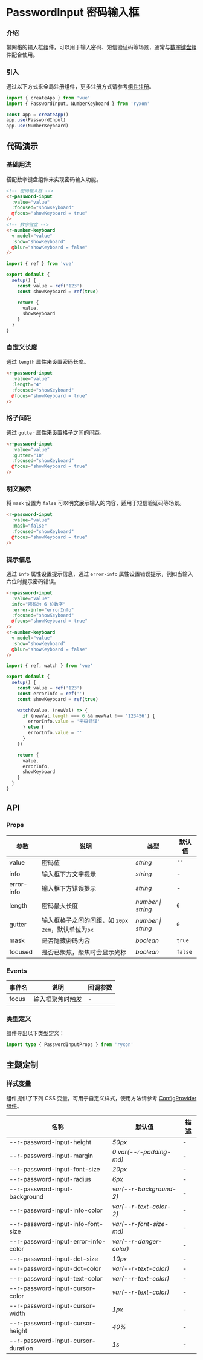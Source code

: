 # PasswordInput 密码输入框

### 介绍

带网格的输入框组件，可以用于输入密码、短信验证码等场景，通常与[数字键盘](#/zh-CN/number-keyboard)组件配合使用。

### 引入

通过以下方式来全局注册组件，更多注册方式请参考[组件注册](#/zh-CN/advanced-usage#zu-jian-zhu-ce)。

```js
import { createApp } from 'vue'
import { PasswordInput, NumberKeyboard } from 'ryxon'

const app = createApp()
app.use(PasswordInput)
app.use(NumberKeyboard)
```

## 代码演示

### 基础用法

搭配数字键盘组件来实现密码输入功能。

```html
<!-- 密码输入框 -->
<r-password-input
  :value="value"
  :focused="showKeyboard"
  @focus="showKeyboard = true"
/>
<!-- 数字键盘 -->
<r-number-keyboard
  v-model="value"
  :show="showKeyboard"
  @blur="showKeyboard = false"
/>
```

```js
import { ref } from 'vue'

export default {
  setup() {
    const value = ref('123')
    const showKeyboard = ref(true)

    return {
      value,
      showKeyboard
    }
  }
}
```

### 自定义长度

通过 `length` 属性来设置密码长度。

```html
<r-password-input
  :value="value"
  :length="4"
  :focused="showKeyboard"
  @focus="showKeyboard = true"
/>
```

### 格子间距

通过 `gutter` 属性来设置格子之间的间距。

```html
<r-password-input
  :value="value"
  :gutter="10"
  :focused="showKeyboard"
  @focus="showKeyboard = true"
/>
```

### 明文展示

将 `mask` 设置为 `false` 可以明文展示输入的内容，适用于短信验证码等场景。

```html
<r-password-input
  :value="value"
  :mask="false"
  :focused="showKeyboard"
  @focus="showKeyboard = true"
/>
```

### 提示信息

通过 `info` 属性设置提示信息，通过 `error-info` 属性设置错误提示，例如当输入六位时提示密码错误。

```html
<r-password-input
  :value="value"
  info="密码为 6 位数字"
  :error-info="errorInfo"
  :focused="showKeyboard"
  @focus="showKeyboard = true"
/>
<r-number-keyboard
  v-model="value"
  :show="showKeyboard"
  @blur="showKeyboard = false"
/>
```

```js
import { ref, watch } from 'vue'

export default {
  setup() {
    const value = ref('123')
    const errorInfo = ref('')
    const showKeyboard = ref(true)

    watch(value, (newVal) => {
      if (newVal.length === 6 && newVal !== '123456') {
        errorInfo.value = '密码错误'
      } else {
        errorInfo.value = ''
      }
    })

    return {
      value,
      errorInfo,
      showKeyboard
    }
  }
}
```

## API

### Props

| 参数 | 说明 | 类型 | 默认值 |
| --- | --- | --- | --- |
| value | 密码值 | _string_ | `''` |
| info | 输入框下方文字提示 | _string_ | - |
| error-info | 输入框下方错误提示 | _string_ | - |
| length | 密码最大长度 | _number \| string_ | `6` |
| gutter | 输入框格子之间的间距，如 `20px` `2em`，默认单位为`px` | _number \| string_ | `0` |
| mask | 是否隐藏密码内容 | _boolean_ | `true` |
| focused | 是否已聚焦，聚焦时会显示光标 | _boolean_ | `false` |

### Events

| 事件名 | 说明             | 回调参数 |
| ------ | ---------------- | -------- |
| focus  | 输入框聚焦时触发 | -        |

### 类型定义

组件导出以下类型定义：

```ts
import type { PasswordInputProps } from 'ryxon'
```

## 主题定制

### 样式变量

组件提供了下列 CSS 变量，可用于自定义样式，使用方法请参考 [ConfigProvider 组件](/zh/component/config-provider.html)。

| 名称                                | 默认值                  | 描述 |
| ----------------------------------- | ----------------------- | ---- |
| --r-password-input-height           | _50px_                  | -    |
| --r-password-input-margin           | _0 var(--r-padding-md)_ | -    |
| --r-password-input-font-size        | _20px_                  | -    |
| --r-password-input-radius           | _6px_                   | -    |
| --r-password-input-background       | _var(--r-background-2)_ | -    |
| --r-password-input-info-color       | _var(--r-text-color-2)_ | -    |
| --r-password-input-info-font-size   | _var(--r-font-size-md)_ | -    |
| --r-password-input-error-info-color | _var(--r-danger-color)_ | -    |
| --r-password-input-dot-size         | _10px_                  | -    |
| --r-password-input-dot-color        | _var(--r-text-color)_   | -    |
| --r-password-input-text-color       | _var(--r-text-color)_   | -    |
| --r-password-input-cursor-color     | _var(--r-text-color)_   | -    |
| --r-password-input-cursor-width     | _1px_                   | -    |
| --r-password-input-cursor-height    | _40%_                   | -    |
| --r-password-input-cursor-duration  | _1s_                    | -    |
